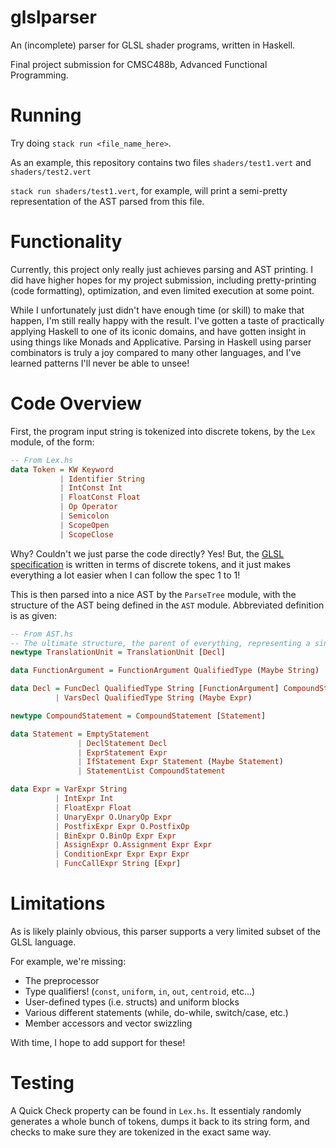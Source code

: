 # glslparser

An (incomplete) parser for GLSL shader programs, written in Haskell. 

Final project submission for CMSC488b, Advanced Functional Programming.

# Running

Try doing `stack run <file_name_here>`. 

As an example, this repository contains two files `shaders/test1.vert` and `shaders/test2.vert` 

`stack run shaders/test1.vert`, for example, will print a semi-pretty representation of the AST
parsed from this file.

# Functionality

Currently, this project only really just achieves parsing and AST printing.
I did have higher hopes for my project submission, including pretty-printing (code formatting),
optimization, and even limited execution at some point.

While I unfortunately just didn't have enough time (or skill) to make that happen,
I'm still really happy with the result. I've gotten a taste of practically applying Haskell
to one of its iconic domains, and have gotten insight in using things like Monads and Applicative.
Parsing in Haskell using parser combinators is truly a joy compared to many other languages, 
and I've learned patterns I'll never be able to unsee!

# Code Overview

First, the program input string is tokenized into discrete tokens, by the `Lex` module, of the form:

```hs
-- From Lex.hs
data Token = KW Keyword
           | Identifier String
           | IntConst Int
           | FloatConst Float
           | Op Operator
           | Semicolon
           | ScopeOpen
           | ScopeClose
```

Why? Couldn't we just parse the code directly? Yes! But, the
[GLSL specification](https://www.khronos.org/registry/OpenGL/specs/gl/GLSLangSpec.3.30.pdf)
is written in terms of discrete tokens, and it just makes everything a lot easier when I
can follow the spec 1 to 1!

This is then parsed into a nice AST by the `ParseTree` module, with the structure
of the AST being defined in the `AST` module. Abbreviated definition is as given:


```hs
-- From AST.hs
-- The ultimate structure, the parent of everything, representing a single source file
newtype TranslationUnit = TranslationUnit [Decl]

data FunctionArgument = FunctionArgument QualifiedType (Maybe String)

data Decl = FuncDecl QualifiedType String [FunctionArgument] CompoundStatement
          | VarsDecl QualifiedType String (Maybe Expr)

newtype CompoundStatement = CompoundStatement [Statement]

data Statement = EmptyStatement
               | DeclStatement Decl
               | ExprStatement Expr
               | IfStatement Expr Statement (Maybe Statement)
               | StatementList CompoundStatement

data Expr = VarExpr String
          | IntExpr Int
          | FloatExpr Float
          | UnaryExpr O.UnaryOp Expr
          | PostfixExpr Expr O.PostfixOp
          | BinExpr O.BinOp Expr Expr
          | AssignExpr O.Assignment Expr Expr
          | ConditionExpr Expr Expr Expr
          | FuncCallExpr String [Expr]
```

# Limitations

As is likely plainly obvious, this parser supports a very limited subset of the GLSL language.

For example, we're missing:  
- The preprocessor
- Type qualifiers! (`const`, `uniform`, `in`, `out`, `centroid`, etc...)
- User-defined types (i.e. structs) and uniform blocks
- Various different statements (while, do-while, switch/case, etc.)
- Member accessors and vector swizzling

With time, I hope to add support for these!

# Testing

A Quick Check property can be found in `Lex.hs`. It essentialy randomly generates
a whole bunch of tokens, dumps it back to its string form, and checks to make sure
they are tokenized in the exact same way.